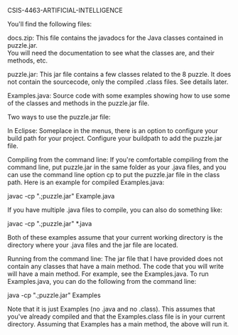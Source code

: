 CSIS-4463-ARTIFICIAL-INTELLIGENCE

You'll find the following files:

docs.zip: This file contains the javadocs for the Java classes contained in puzzle.jar.  
          You will need the documentation to see what the classes are, and their methods, etc.
		 
puzzle.jar: This jar file contains a few classes related to the 8 puzzle.  It does not contain the
          sourcecode, only the compiled .class files.  See details later.
		  
Examples.java: Source code with some examples showing how to use some of the classes and methods
          in the puzzle.jar file.
		  
		  

Two ways to use the puzzle.jar file:

In Eclipse:
Someplace in the menus, there is an option to configure your build path for your project.
Configure your buildpath to add the puzzle.jar file.


Compiling from the command line:
If you're comfortable compiling from the command line, put puzzle.jar in the same
folder as your .java files, and you can use the command line option cp to put the
puzzle.jar file in the class path.  Here is an example for compiled Examples.java:

javac -cp ".;puzzle.jar" Example.java

If you have multiple .java files to compile, you can also do something like:

javac -cp ".;puzzle.jar" *.java

Both of these examples assume that your current working directory is the directory
where your .java files and the jar file are located.


Running from the command line:
The jar file that I have provided does not contain any classes that have a main method.
The code that you will write will have a main method.  For example, see the Examples.java.
To run Examples.java, you can do the following from the command line:

java -cp ".;puzzle.jar" Examples

Note that it is just Examples (no .java and no .class).  This assumes that you've
already compiled and that the Examples.class file is in your current directory.
Assuming that Examples has a main method, the above will run it.
 


